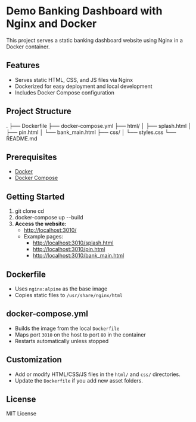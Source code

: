# Demo Banking Dashboard with Nginx and Docker

This project serves a static banking dashboard website using Nginx in a Docker container.

## Features

- Serves static HTML, CSS, and JS files via Nginx
- Dockerized for easy deployment and local development
- Includes Docker Compose configuration

## Project Structure
.
├── Dockerfile
├── docker-compose.yml
├── html/
│   ├── splash.html
│   ├── pin.html
│   └── bank_main.html
├── css/
│   └── styles.css
└── README.md


## Prerequisites

- [Docker](https://www.docker.com/)
- [Docker Compose](https://docs.docker.com/compose/)

## Getting Started

1. git clone <your-repo-url> cd <project-directory>
2. docker-compose up --build
3. **Access the website:**
    - [http://localhost:3010/](http://localhost:3010/)
    - Example pages:
        - [http://localhost:3010/splash.html](http://localhost:3010/splash.html)
        - [http://localhost:3010/pin.html](http://localhost:3010/pin.html)
        - [http://localhost:3010/bank_main.html](http://localhost:3010/bank_main.html)

## Dockerfile

- Uses `nginx:alpine` as the base image
- Copies static files to `/usr/share/nginx/html`

## docker-compose.yml

- Builds the image from the local `Dockerfile`
- Maps port `3010` on the host to port `80` in the container
- Restarts automatically unless stopped

## Customization

- Add or modify HTML/CSS/JS files in the `html/` and `css/` directories.
- Update the `Dockerfile` if you add new asset folders.

## License

MIT License